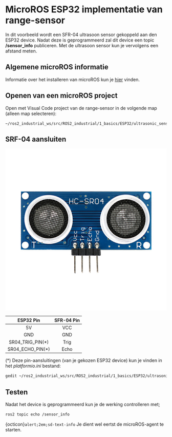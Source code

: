 # MicroROS ESP32 implementatie van range-sensor

In dit voorbeeld wordt een SFR-04 ultrasoon sensor gekoppeld aan den ESP32 device. Nadat deze is geprogrammeerd zal dit device een topic **/sensor_info** publiceren. Met de ultrasoon sensor kun je vervolgens een afstand meten.

## Algemene microROS informatie
Informatie over het installeren van microROS kun je [hier](../../references/microros/microros.md) vinden.

## Openen van een microROS project
Open met Visual Code project van de range-sensor in de volgende map (alleen map selecteren):
```text
~/ros2_industrial_ws/src/ROS2_industrial/1_basics/ESP32/ultrasonic_sensor
```

## SRF-04 aansluiten
![image](../../images/ESP32/srf-04.jpg)

|    ESP32 Pin     | SFR-04 Pin |
|:----------------:|:----------:|
|        5V        |    VCC     |
|       GND        |    GND     |
| SR04_TRIG_PIN(*) | Trig       |
| SR04_ECHO_PIN(*) | Echo       |
 
 (*) Deze pin-aansluitingen (van je gekozen ESP32 device) kun je vinden in het *platformio.ini* bestand:
```bash
gedit ~/ros2_industrial_ws/src/ROS2_industrial/1_basics/ESP32/ultrasonic_sensor/platformio.ini
``` 
## Testen
Nadat het device is geprogrammeerd kun je de werking controlleren met;
```bash
ros2 topic echo /sensor_info
```
{octicon}`alert;2em;sd-text-info` Je dient wel eertst de microROS-agent te starten. 